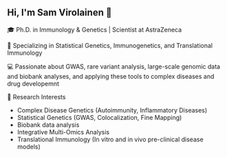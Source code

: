 ## Hi, I'm Sam Virolainen  👋

🎓 Ph.D. in Immunology & Genetics | Scientist at AstraZeneca 

🔬 Specializing in Statistical Genetics, Immunogenetics, and Translational Immunology 

💻 Passionate about GWAS, rare variant analysis, large-scale genomic data and biobank analyses, and applying these tools to complex diseases and drug developemnt 


🧬 Research Interests

- Complex Disease Genetics (Autoimmunity, Inflammatory Diseases)
- Statistical Genetics (GWAS, Colocalization, Fine Mapping)
- Biobank data analysis 
- Integrative Multi-Omics Analysis
- Translational Immunology (In vitro and in vivo pre-clinical disease models) 




